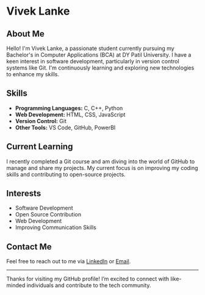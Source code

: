 # Vivek Lanke

## About Me

Hello! I'm Vivek Lanke, a passionate student currently pursuing my Bachelor's in Computer Applications (BCA) at DY Patil University. I have a keen interest in software development, particularly in version control systems like Git. I'm continuously learning and exploring new technologies to enhance my skills.

## Skills

- **Programming Languages:** C, C++, Python
- **Web Development:** HTML, CSS, JavaScript
- **Version Control:** Git
- **Other Tools:** VS Code, GitHub, PowerBI

## Current Learning

I recently completed a Git course and am diving into the world of GitHub to manage and share my projects. My current focus is on improving my coding skills and contributing to open-source projects.

## Interests

- Software Development
- Open Source Contribution
- Web Development
- Improving Communication Skills


## Contact Me

Feel free to reach out to me via [LinkedIn](www.linkedin.com/in/vivek-lanke-87a1a628a) or [Email](vivekmicro007@gmail.com).

---

Thanks for visiting my GitHub profile! I’m excited to connect with like-minded individuals and contribute to the tech community.
